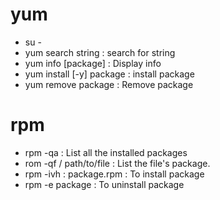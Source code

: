 # yum
* su -
* yum search string : search for string
* yum info [package] : Display info
* yum install [-y] package : install package
* yum remove package : Remove package

# rpm
* rpm  -qa : List all the installed packages
* rom -qf / path/to/file : List the file's package.
* rpm -ivh : package.rpm : To install package
* rpm -e package : To uninstall package

